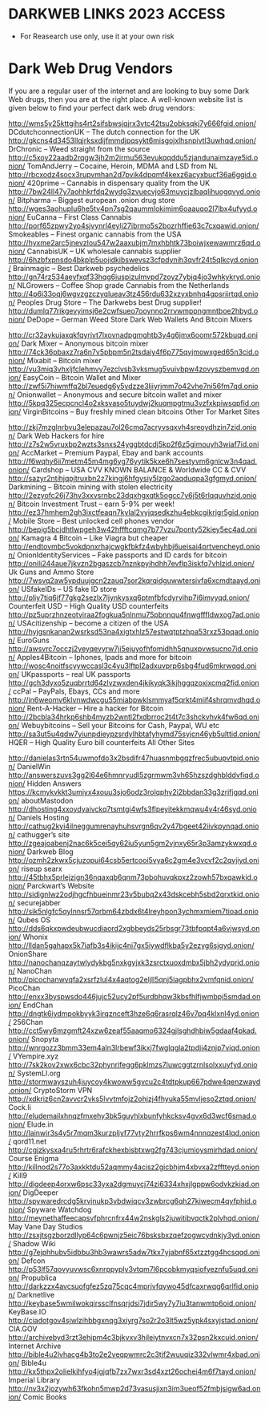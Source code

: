 # DARKWEB LINKS 2023 ACCESS
- For Reasearch use only, use it at your own risk
<h1>Dark Web Drug Vendors</h1>

If you are a regular user of the internet and are looking to buy some Dark Web drugs, then you are at the right place. A well-known website list is given below to find your perfect dark web drug vendors:

http://wms5y25kttgihs4rt2sifsbwsjqjrx3vtc42tsu2obksqkj7y666fgid.onion/ DCdutchconnectionUK – The dutch connection for the UK
http://gkcns4d3453llqjrksxdijfmmdjpqsykt6misgojxlhsnpivtl3uwhqd.onion/ DrChronic – Weed straight from the source
http://c5xoy22aadb2rqgw3jh2m2irmu563evukqqddu5zjandunaimzaye5id.onion/ TomAndJerry – Cocaine, Heroin, MDMA and LSD from NL
http://rbcxodz4socx3rupvmhan2d7pvik4dpqmf4kexz6acyxbucf36a6ggid.onion/ 420prime – Cannabis in dispensary quality from the UK
http://7bw24ll47y7aohhkrfdq2wydg3zvuecvjo63muycjzlbaqlihuogqvyd.onion/ Bitpharma – Biggest european .onion drug store
http://wges3aohuplu6he5tv4pn7sg2qaummlokimim6oaauqo2l7lbx4ufyyd.onion/ EuCanna – First Class Cannabis
http://porf65zpwy2yo4sjvynrl4eylj27ibrmo5s2bozrhffie63c7cxqawid.onion/ Smokeables – Finest organic cannabis from the USA
http://hyxme2arc5jnevzlou547w2aaxubjm7mxhbhtk73boiwjxewawmrz6qd.onion/ CannabisUK – UK wholesale cannabis supplier
http://6hzbfxpnsdo4bkplp5uojidkibswevsz3cfpdynih3qvfr24t5qlkcyd.onion/ Brainmagic – Best Darkweb psychedelics
http://gn74rz534aeyfxqf33hqg6iuspizulmvpd7zoyz7ybjq4jo3whkykryd.onion/ NLGrowers – Coffee Shop grade Cannabis from the Netherlands
http://4p6i33oqj6wgvzgzczyqlueav3tz456rdu632xzyxbnhq4gpsriirtqd.onion/ Peoples Drug Store – The Darkwebs best Drug supplier!
http://dumlq77rikgevyimsj6e2cwfsueo7ooynno2rrvwmppngmntboe2hbyd.onion/ DeDope – German Weed Store
Dark Web Wallets And Bitcoin Mixers

http://cr32aykujaxqkfqyrjvt7lxovnadpgmghtb3y4g6jmx6oomr572kbuqd.onion/ Dark Mixer – Anonymous bitcoin mixer
http://74ck36pbaxz7ra6n7v5pbpm5n2tsdaiy4f6p775qvjmowxged65n3cid.onion/ Mixabit – Bitcoin mixer
http://vu3miq3vhxljfclehmvy7ezclvsb3vksmug5vuivbpw4zovyszbemvqd.onion/ EasyCoin – Bitcoin Wallet and Mixer
http://zwf5i7hiwmffq2bl7euedg6y5ydzze3ljiyrjmm7o42vhe7ni56fm7qd.onion/ Onionwallet – Anonymous and secure bitcoin wallet and mixer
http://5kpq325ecpcncl4o2xksvaso5tuydwj2kuqmpgtmu3vzfxkpiwsqpfid.onion/ VirginBitcoins – Buy freshly mined clean bitcoins
Other Tor Market Sites

http://zkj7mzglnrbvu3elepazau7ol26cmq7acryvsqxvh4sreoydhzin7zid.onion/ Dark Web Hackers for hire
http://z7s2w5vruxbp2wzts3snxs24yggbtdcdj5kp2f6z5gimouyh3wiaf7id.onion/ AccMarket – Premium Paypal, Ebay and bank accounts
http://f6wqhy6ii7metm45m4mg6yg76yytik5kxe6h7sestyvm6gnlcw3n4qad.onion/ Cardshop – USA CVV KNOWN BALANCE & Worldwide CC & CVV
http://sazyr2ntihjqpjtruxbn2z7kingj6hfgysiy5lzgo2aqduqpa3gfgmyd.onion/ Darkmining – Bitcoin mining with stolen electricity
http://2ezyofc26j73hv3xxvsrnbc23dqxhgxqtk5ogcc7y6j5t6rlqquvhzid.onion/ Bitcoin Investment Trust – earn 5-9% per week!
http://ez37hmhem2gh3ixctfeaqn7kylal2vyjqsedkzhu4ebkcgikrigr5gid.onion/ Mobile Store – Best unlocked cell phones vendor
http://bepig5bcjdhtlwpgeh3w42hffftcqmg7b77vzu7ponty52kiey5ec4ad.onion/ Kamagra 4 Bitcoin – Like Viagra but cheaper
http://endtovmbc5vokdpnxrhajcwgkfbkfz4wbyhbj6ueisai4prtvencheyd.onion/ OnionIdentityServices – Fake passports and ID cards for bitcoin
http://onili244aue7jkvzn2bgaszcb7nznkpyihdhh7evflp3iskfq7vhlzid.onion/ Uk Guns and Ammo Store
http://7wsvq2aw5ypduujgcn2zauq7sor2kqrqidguwwtersivfa6xcmdtaayd.onion/ USfakeIDs – US fake ID store
http://pliy7tiq6jf77gkg2sezlx7ljynkysxq6ptmfbfcdyrvihp7i6imyyqd.onion/ Counterfeit USD – High Quality USD counterfeits
http://pz5uprzhnzeotviraa2fogkua5nlnmu75pbnnqu4fnwgfffldwxog7ad.onion/ USAcitizenship – become a citizen of the USA
http://hyjgsnkanan2wsrksd53na4xigtxhlz57estwqtptzhpa53rxz53pqad.onion/ EuroGuns
http://awsvrc7occzj2yeyqevyrw7ji5ejuyofhfomidhh5qnuxpvwsucno7id.onion/ Apples4Bitcoin – Iphones, Ipads and more for bitcoin
http://wosc4noitfscyywccasl3c4yu3lftpl2adxuvprp6sbg4fud6mkrwqqd.onion/ UKpassports – real UK passports
http://gch3dyxo5zuqbrrtd64zlvzwxden4jkikyqk3ikjhggqzoxixcmq2fid.onion/ ccPal – PayPals, Ebays, CCs and more
http://jn6weomv6klvnwdwcgu55miabpwklsmmyaf5qrkt4miif4shrqmvdhqd.onion/ Rent-A-Hacker – Hire a hacker for Bitcoin
http://2bcbla34hrkp6shb4myzb2wntl2fxdbrroc2t4t7c3shckvhvk4fw6qd.onion/ Webuybitcoins – Sell your Bitcoins for Cash, Paypal, WU etc
http://sa3ut5u4qdw7yiunpdieypzsrdylhbtafyhymd75syjcn46yb5ulttid.onion/ HQER – High Quality Euro bill counterfeits
All Other Sites

http://danielas3rtn54uwmofdo3x2bsdifr47huasnmbgqzfrec5ubupvtpid.onion/ DanielWin
http://answerszuvs3gg2l64e6hmnryudl5zgrmwm3vh65hzszdghblddvfiqd.onion/ Hidden Answers
https://kcmykvkkt3umiyx4xouu3sjo6odz3rolqphy2i2bbdan33g3zrjfjgqd.onion/ aboutMastodon
http://dhosting4xxoydyaivckq7tsmtgi4wfs3flpeyitekkmqwu4v4r46syd.onion/ Daniels Hosting
http://cathug2kyi4ilneggumrenayhuhsvrgn6qv2y47bgeet42iivkpynqad.onion/ cathugger’s site
http://zgeajoabenj2nac6k5cei5qy62iu5yun5gm2vjnxy65r3p3amzykwxqd.onion/ Darkweb Blog
http://ozmh2zkwx5cjuzopui64csb5ertcooi5vya6c2gm4e3vcvf2c2qvjiyd.onion/ riseup searx
http://45tbhx5prlejzjgn36nqaxqb6qnm73pbohuvqkpxz2zowh57bxqawkid.onion/ Parckwart’s Website
http://sidignlwz2odjhgcfhbueinmr23v5bubq2x43dskcebh5sbd2qrxtkid.onion/ securejabber
http://sik5nlgfc5qylnnsr57qrbm64zbdx6t4lreyhpon3ychmxmiem7tioad.onion/ Qubes OS
http://dds6qkxpwdeubwucdiaord2xgbbeyds25rbsgr73tbfpqpt4a6vjwsyd.onion/ Whonix
http://lldan5gahapx5k7iafb3s4ikijc4ni7gx5iywdflkba5y2ezyg6sjgyd.onion/ OnionShare
http://nanochanqzaytwlydykbg5nxkgyjxk3zsrctxuoxdmbx5jbh2ydyprid.onion/ NanoChan
http://picochanwvqfa2xsrfzlul4x4aqtog2eljll5qnj5iagpbhx2vmfqnid.onion/ PicoChan
http://enxx3byspwsdo446jujc52ucy2pf5urdbhqw3kbsfhlfjwmbpj5smdad.onion/ EndChan
http://dngtk6iydmpokbyyk3irqznceft3hze6q6rasrqlz46v7pq4klxnl4yd.onion/ 256Chan
http://cct5wy6mzgmft24xzw6zeaf55aaqmo6324gjlsghdhbiw5gdaaf4pkad.onion/ Snopyta
http://wnrgozz3bmm33em4aln3lrbewf3ikxj7fwglqgla2tpdji4znjp7viqd.onion/ VYempire.xyz
http://7sk2kov2xwx6cbc32phynrifegg6pklmzs7luwcggtzrnlsolxxuyfyd.onion/ SystemLI.org
http://stormwayszuh4juycoy4kwoww5gvcu2c4tdtpkup667pdwe4qenzwayd.onion/ CryptoStorm VPN
http://xdkriz6cn2avvcr2vks5lvvtmfojz2ohjzj4fhyuka55mvljeso2ztqd.onion/ Cock.li
http://eludemailxhnqzfmxehy3bk5guyhlxbunfyhkcksv4gvx6d3wcf6smad.onion/ Elude.in
http://lainwir3s4y5r7mqm3kurzpljyf77vty2hrrfkps6wm4nnnqzest4lqd.onion/ qord11.net
http://cgjzkysxa4ru5rhrtr6rafckhexbisbtxwg2fg743cjumioysmirhdad.onion/ Course Enigma
http://killnod2s77o3axkktdu52aqmmy4acisz2gicbhjm4xbvxa2zfftteyd.onion/ Kill9
http://digdeep4orxw6psc33yxa2dgmuycj74zi6334xhxjlgppw6odvkzkiad.onion/ DigDeeper
http://spywaredrcdg5krvjnukp3vbdwiqcv3zwbrcg6qh27kiwecm4qyfphid.onion/ Spyware Watchdog
http://meynethaffeecapsvfphrcnfrx44w2nskgls2juwitibvqctk2plvhqd.onion/ May Vane Day Studios
http://zsxjtsgzborzdllyp64c6pwnjz5eic76bsksbxzqefzogwcydnkjy3yd.onion/ Shadow Wiki
http://g7ejphhubv5idbbu3hb3wawrs5adw7tkx7yjabnf65xtzztgg4hcsqqd.onion/ Defcon
http://p53lf57qovyuvwsc6xnrppyply3vtqm7l6pcobkmyqsiofyeznfu5uqd.onion/ Propublica
http://darkzzx4avcsuofgfez5zq75cqc4mprjvfqywo45dfcaxrwqg6qrlfid.onion/ Darknetlive
http://keybase5wmilwokqirssclfnsqrjdsi7jdir5wy7y7iu3tanwmtp6oid.onion/ KeyBase.IO
http://ciadotgov4sjwlzihbbgxnqg3xiyrg7so2r2o3lt5wz5ypk4sxyjstad.onion/ CIA.GOV
http://archivebyd3rzt3ehjpm4c3bjkyxv3hjleiytnvxcn7x32psn2kxcuid.onion/ Internet Archive
http://bible4u2lvhacg4b3to2e2veqpwmrc2c3tjf2wuuqiz332vlwmr4xbad.onion/ Bible4u
http://kx5thpx2olielkihfyo4jgjqfb7zx7wxr3sd4xzt26ochei4m6f7tayd.onion/ Imperial Library
http://nv3x2jozywh63fkohn5mwp2d73vasusjixn3im3ueof52fmbjsigw6ad.onion/ Comic Books
